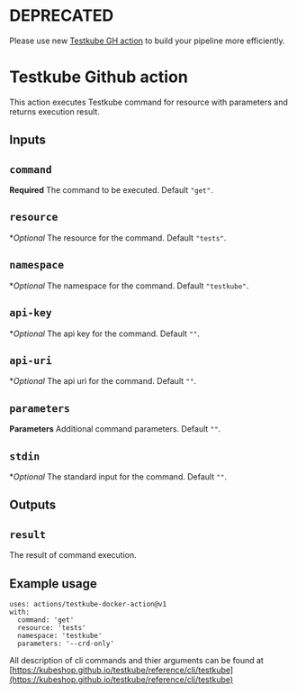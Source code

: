 # DEPRECATED

Please use new [Testkube GH action](https://github.com/marketplace/actions/testkube-action) to build your pipeline more efficiently.

# Testkube Github action

This action executes Testkube command for resource with parameters and returns execution result.

## Inputs

## `command`

**Required** The command to be executed. Default `"get"`.

## `resource`

**Optional* The resource for the command. Default `"tests"`.

## `namespace`

**Optional* The namespace for the command. Default `"testkube"`.

## `api-key`

**Optional* The api key for the command. Default `""`.

## `api-uri`

**Optional* The api uri for the command. Default `""`.

## `parameters`

**Parameters** Additional command parameters. Default `""`.

## `stdin`

**Optional* The standard input for the command. Default `""`.

## Outputs

## `result`

The result of command execution.

## Example usage

```
uses: actions/testkube-docker-action@v1
with:
  command: 'get'
  resource: 'tests'
  namespace: 'testkube'
  parameters: '--crd-only'
```

All description of cli commands and thier arguments can be found at [https://kubeshop.github.io/testkube/reference/cli/testkube](https://kubeshop.github.io/testkube/reference/cli/testkube) 

